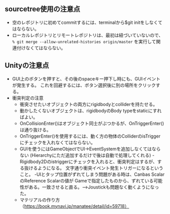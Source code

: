 ﻿## sourcetree使用の注意点
- 空のレポジトリに初めてcommitするには、terminalから$git initをしなくてはならない。
- ローカルレポジトリとリモートレポジトリは、最初は紐づいていないので、
`% git merge --allow-unrelated-histories origin/master`
を実行して関連付けなくてはならない。

## Unityの注意点
- GUI上のボタンを押すと、その後のspaceキー押下し時にも、GUIイベントが発生する。
これを回避するには、ボタン選択後に別の場所をクリックする。
- 衝突判定の注意
	- 衝突させたいオブジェクトの両方にrigidbodyとcolliderを持たせる。
	- 動かしたくないオブジェクトは、rigidbodyのBody typeをstaticにすればよい。
	- OnCollisionEnter()はオブジェクト同士がぶつかるが、OnTriggerEnter()は通り抜ける。
	- OnTriggerEnter()を使用するには、動く方の物体のColliderのisTriggerにチェックを入れなくてはならない。
	- GUIを使うにはGameObjectでUI->EventSystemを追加しなくてはならない
(Hierarchyにただ追加するだけで後は自動で処理してくれる)
	-Rigidbody2Dのistriggerにチェックを入れると、衝突判定はするが、する抜けるようになる。
文字通り衝突イベント発生トリガーになるということ。
	-UIとタップ位置がずれてしまう問題がある時は、Canbas ScalarのReference Scalarの値が
Gameで指定したものから、ずれている可能性がある。一致させると直る。-->Joustickも問題なく動くようになった。
	- マテリアルの作り方（https://book.mynavi.jp/manatee/detail/id=59718）

